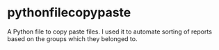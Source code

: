 # pythonfilecopypaste
A Python file to copy paste files. I used it to automate sorting of reports based on the groups which they belonged to. 
